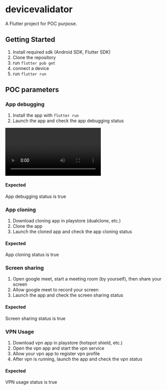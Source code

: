 # devicevalidator

A Flutter project for POC purpose.

## Getting Started

1. Install required sdk (Android SDK, Flutter SDK)
2. Clone the repository
3. run `flutter pub get`
4. connect a device
5. run `flutter run`

## POC parameters

### App debugging

1. Install the app with `flutter run`
2. Launch the app and check the app debugging status

![App debugging video](.github/assets/POC_app_debugging.mp4)

#### Expected

App debugging status is true

### App cloning

1. Download cloning app in playstore (dualclone, etc.)
2. Clone the app
3. Launch the cloned app and check the app cloning status

#### Expected

App cloning status is true

### Screen sharing

1. Open google meet, start a meeting room (by yourself), then share your screen
2. Allow google meet to record your screen
3. Launch the app and check the screen sharing status

#### Expected

Screen sharing status is true

### VPN Usage

1. Download vpn app in playstore (hotspot shield, etc.)
2. Open the vpn app and start the vpn service
3. Allow your vpn app to register vpn profile
4. After vpn is running, launch the app and check the vpn status

#### Expected

VPN usage status is true
